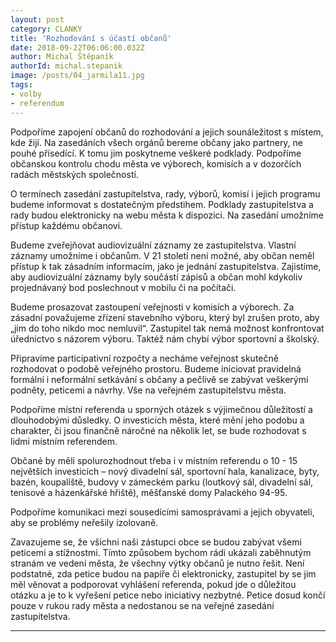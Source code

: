 ```yaml
---
layout: post
category: CLANKY
title: 'Rozhodování s účastí občanů'
date: 2018-09-22T06:06:00.032Z
author: Michal Štěpaník
authorId: michal.stepanik
image: /posts/04_jarmila11.jpg
tags: 
- volby 
- referendum
---
```

Podpoříme zapojení občanů do rozhodování a jejich sounáležitost s místem, kde žijí. Na zasedáních všech orgánů bereme občany jako partnery, ne pouhé přísedící. K tomu jim poskytneme veškeré podklady. Podpoříme občanskou kontrolu chodu města ve výborech, komisích a v dozorčích radách městských společností.

   O termínech zasedání zastupitelstva, rady, výborů, komisí i jejich programu budeme informovat s dostatečným předstihem. Podklady zastupitelstva a rady budou elektronicky na webu města k dispozici. Na zasedání umožníme přístup každému občanovi.
   
   Budeme zveřejňovat audiovizuální záznamy ze zastupitelstva. Vlastní záznamy umožníme i občanům. V 21 století není možné, aby občan neměl přístup k tak zásadním informacím, jako je jednání zastupitelstva. Zajistíme, aby audiovizuální záznamy byly součástí zápisů a občan mohl kdykoliv projednávaný bod poslechnout v mobilu či na počítači. 
   
   Budeme prosazovat zastoupení veřejnosti v komisích a výborech. Za zásadní považujeme zřízení stavebního výboru, který byl zrušen proto, aby „jim do toho nikdo moc nemluvil“.  Zastupitel tak nemá možnost konfrontovat úřednictvo s názorem výboru. Taktéž nám chybí výbor sportovní a školský.
   
   Připravíme participativní rozpočty a necháme veřejnost skutečně rozhodovat o podobě veřejného prostoru. 
   Budeme iniciovat pravidelná formální i neformální setkávání s občany a pečlivě se zabývat veškerými podněty, peticemi a návrhy. Vše na veřejném zastupitelstvu města.
   
   Podpoříme místní referenda u sporných otázek s výjimečnou důležitostí a dlouhodobými důsledky.  O investicích města, které mění jeho podobu a charakter, či jsou finančně náročné na několik let, se bude rozhodovat s lidmi místním referendem. 
   
   Občané by měli spolurozhodnout třeba i v místním referendu o  10 - 15 největších investicích – nový divadelní sál, sportovní hala, kanalizace, byty, bazén, koupaliště, budovy v zámeckém parku (loutkový sál, divadelní sál, tenisové a házenkářské hřiště), měšťanské domy Palackého 94-95. 
   
   Podpoříme komunikaci mezi sousedícími samosprávami a jejich obyvateli, aby se problémy neřešily izolovaně.
   
   Zavazujeme se, že všichni naši zástupci obce se budou zabývat všemi peticemi a stížnostmi. Tímto způsobem bychom rádi ukázali zaběhnutým stranám ve vedení města, že všechny výtky občanů je nutno řešit. Není podstatné, zda petice budou na papíře či elektronicky, zastupitel by se jim měl věnovat a podporovat vyhlášení referenda, pokud jde o důležitou otázku a je to k vyřešení petice nebo iniciativy nezbytné. Petice dosud končí pouze v rukou rady města a nedostanou se na veřejné zasedání zastupitelstva.

- - -
